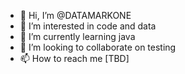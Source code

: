- 👋 Hi, I’m @DATAMARKONE
- 👀 I’m interested in code and data
- 🌱 I’m currently learning java
- 💞️ I’m looking to collaborate on testing
- 📫 How to reach me [TBD]

<!---
DATAMARKONE/DATAMARKONE is a ✨ special ✨ repository because its `README.md` (this file) appears on your GitHub profile.
You can click the Preview link to take a look at your changes.
--->
